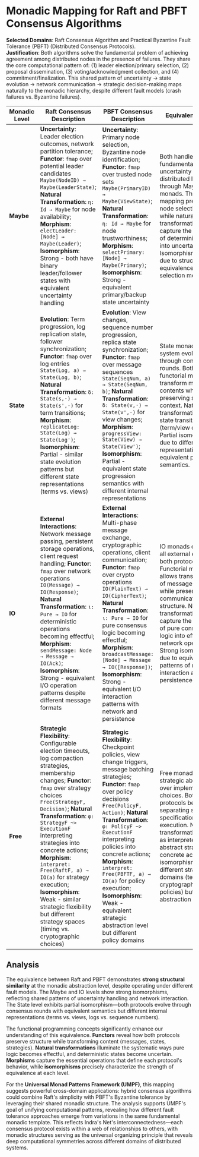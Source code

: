 # Monadic Mapping for Raft and PBFT Consensus Algorithms

**Selected Domains**: Raft Consensus Algorithm and Practical Byzantine Fault Tolerance (PBFT) (Distributed Consensus Protocols).  
**Justification**: Both algorithms solve the fundamental problem of achieving agreement among distributed nodes in the presence of failures. They share the core computational pattern of: (1) leader election/primary selection, (2) proposal dissemination, (3) voting/acknowledgment collection, and (4) commitment/finalization. This shared pattern of uncertainty → state evolution → network communication → strategic decision-making maps naturally to the monadic hierarchy, despite different fault models (crash failures vs. Byzantine failures).

| Monadic Level | Raft Consensus Description | PBFT Consensus Description | Equivalence Notes |
|---------------|-----------------------------|----------------------------|-------------------|
| **Maybe** | **Uncertainty**: Leader election outcomes, network partition tolerance; **Functor**: `fmap` over potential leader candidates `Maybe(NodeID) → Maybe(LeaderState)`; **Natural Transformation**: `η: Id → Maybe` for node availability; **Morphism**: `electLeader: [Node] → Maybe(Leader)`; **Isomorphism**: Strong - both have binary leader/follower states with equivalent uncertainty handling | **Uncertainty**: Primary node selection, Byzantine node identification; **Functor**: `fmap` over trusted node sets `Maybe(PrimaryID) → Maybe(ViewState)`; **Natural Transformation**: `η: Id → Maybe` for node trustworthiness; **Morphism**: `selectPrimary: [Node] → Maybe(Primary)`; **Isomorphism**: Strong - equivalent primary/backup state uncertainty | Both handle fundamental uncertainty in distributed leadership through Maybe monads. The functorial mapping preserves node selection logic, while natural transformations capture the embedding of deterministic states into uncertain contexts. Isomorphism is strong due to structural equivalence of leader selection mechanisms. |
| **State** | **Evolution**: Term progression, log replication state, follower synchronization; **Functor**: `fmap` over log entries `State(Log, a) → State(Log, b)`; **Natural Transformation**: `δ: State(s,·) → State(s',·)` for term transitions; **Morphism**: `replicateLog: State(Log) → State(Log')`; **Isomorphism**: Partial - similar state evolution patterns but different state representations (terms vs. views) | **Evolution**: View changes, sequence number progression, replica state synchronization; **Functor**: `fmap` over message sequences `State(SeqNum, a) → State(SeqNum, b)`; **Natural Transformation**: `δ: State(v,·) → State(v',·)` for view changes; **Morphism**: `progressView: State(View) → State(View')`; **Isomorphism**: Partial - equivalent state progression semantics with different internal representations | State monads capture system evolution through consensus rounds. Both use functorial mapping to transform message contents while preserving state context. Natural transformations model state transitions (term/view changes). Partial isomorphism due to different state representations but equivalent progression semantics. |
| **IO** | **External Interactions**: Network message passing, persistent storage operations, client request handling; **Functor**: `fmap` over network operations `IO(Message) → IO(Response)`; **Natural Transformation**: `ι: Pure → IO` for deterministic operations becoming effectful; **Morphism**: `sendMessage: Node → Message → IO(Ack)`; **Isomorphism**: Strong - equivalent I/O operation patterns despite different message formats | **External Interactions**: Multi-phase message exchange, cryptographic operations, client communication; **Functor**: `fmap` over crypto operations `IO(PlainText) → IO(CipherText)`; **Natural Transformation**: `ι: Pure → IO` for pure consensus logic becoming effectful; **Morphism**: `broadcastMessage: [Node] → Message → IO([Response])`; **Isomorphism**: Strong - equivalent I/O interaction patterns with network and persistence | IO monads encapsulate all external effects in both protocols. Functorial mapping allows transformation of message contents while preserving communication structure. Natural transformations capture the embedding of pure consensus logic into effectful network operations. Strong isomorphism due to equivalent patterns of network interaction and persistence. |
| **Free** | **Strategic Flexibility**: Configurable election timeouts, log compaction strategies, membership changes; **Functor**: `fmap` over strategy choices `Free(StrategyF, Decision)`; **Natural Transformation**: `φ: StrategyF ~> ExecutionF` interpreting strategies into concrete actions; **Morphism**: `interpret: Free(RaftF, a) → IO(a)` for strategy execution; **Isomorphism**: Weak - similar strategic flexibility but different strategy spaces (timing vs. cryptographic choices) | **Strategic Flexibility**: Checkpoint policies, view change triggers, message batching strategies; **Functor**: `fmap` over policy decisions `Free(PolicyF, Action)`; **Natural Transformation**: `φ: PolicyF ~> ExecutionF` interpreting policies into concrete actions; **Morphism**: `interpret: Free(PBFTF, a) → IO(a)` for policy execution; **Isomorphism**: Weak - equivalent strategic abstraction level but different policy domains | Free monads provide strategic abstraction over implementation choices. Both protocols benefit from separating strategy specification from execution. Natural transformations serve as interpreters from abstract strategies to concrete actions. Weak isomorphism due to different strategy domains (temporal vs. cryptographic/batching policies) but equivalent abstraction power. |

## Analysis

The equivalence between Raft and PBFT demonstrates **strong structural similarity** at the monadic abstraction level, despite operating under different fault models. The Maybe and IO levels show strong isomorphisms, reflecting shared patterns of uncertainty handling and network interaction. The State level exhibits partial isomorphism—both protocols evolve through consensus rounds with equivalent semantics but different internal representations (terms vs. views, logs vs. sequence numbers).

The functional programming concepts significantly enhance our understanding of this equivalence. **Functors** reveal how both protocols preserve structure while transforming content (messages, states, strategies). **Natural transformations** illuminate the systematic ways pure logic becomes effectful, and deterministic states become uncertain. **Morphisms** capture the essential operations that define each protocol's behavior, while **isomorphisms** precisely characterize the strength of equivalence at each level.

For the **Universal Monad Patterns Framework (UMPF)**, this mapping suggests powerful cross-domain applications: hybrid consensus algorithms could combine Raft's simplicity with PBFT's Byzantine tolerance by leveraging their shared monadic structure. The analysis supports UMPF's goal of unifying computational patterns, revealing how different fault tolerance approaches emerge from variations in the same fundamental monadic template. This reflects Indra's Net's interconnectedness—each consensus protocol exists within a web of relationships to others, with monadic structures serving as the universal organizing principle that reveals deep computational symmetries across different domains of distributed systems.